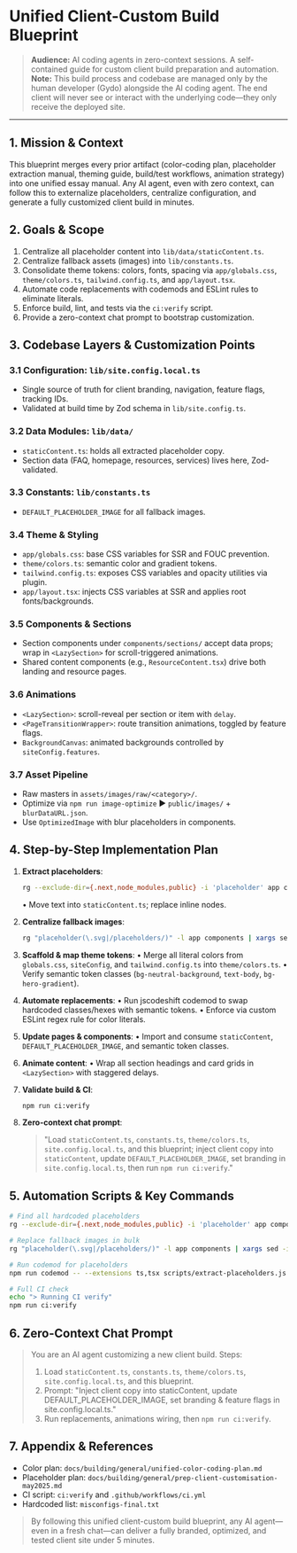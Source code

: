 # Unified Client-Custom Build Blueprint

> **Audience:** AI coding agents in zero-context sessions. A self-contained guide for custom client build preparation and automation.
> **Note:** This build process and codebase are managed only by the human developer (Gydo) alongside the AI coding agent. The end client will never see or interact with the underlying code—they only receive the deployed site.

---

## 1. Mission & Context

This blueprint merges every prior artifact (color-coding plan, placeholder extraction manual, theming guide, build/test workflows, animation strategy) into one unified essay manual. Any AI agent, even with zero context, can follow this to externalize placeholders, centralize configuration, and generate a fully customized client build in minutes.

## 2. Goals & Scope

1. Centralize all placeholder content into `lib/data/staticContent.ts`.
2. Centralize fallback assets (images) into `lib/constants.ts`.
3. Consolidate theme tokens: colors, fonts, spacing via `app/globals.css`, `theme/colors.ts`, `tailwind.config.ts`, and `app/layout.tsx`.
4. Automate code replacements with codemods and ESLint rules to eliminate literals.
5. Enforce build, lint, and tests via the `ci:verify` script.
6. Provide a zero-context chat prompt to bootstrap customization.

## 3. Codebase Layers & Customization Points

### 3.1 Configuration: `lib/site.config.local.ts`

- Single source of truth for client branding, navigation, feature flags, tracking IDs.
- Validated at build time by Zod schema in `lib/site.config.ts`.

### 3.2 Data Modules: `lib/data/`

- `staticContent.ts`: holds all extracted placeholder copy.
- Section data (FAQ, homepage, resources, services) lives here, Zod-validated.

### 3.3 Constants: `lib/constants.ts`

- `DEFAULT_PLACEHOLDER_IMAGE` for all fallback images.

### 3.4 Theme & Styling

- `app/globals.css`: base CSS variables for SSR and FOUC prevention.
- `theme/colors.ts`: semantic color and gradient tokens.
- `tailwind.config.ts`: exposes CSS variables and opacity utilities via plugin.
- `app/layout.tsx`: injects CSS variables at SSR and applies root fonts/backgrounds.

### 3.5 Components & Sections

- Section components under `components/sections/` accept data props; wrap in `<LazySection>` for scroll-triggered animations.
- Shared content components (e.g., `ResourceContent.tsx`) drive both landing and resource pages.

### 3.6 Animations

- `<LazySection>`: scroll-reveal per section or item with `delay`.
- `<PageTransitionWrapper>`: route transition animations, toggled by feature flags.
- `BackgroundCanvas`: animated backgrounds controlled by `siteConfig.features`.

### 3.7 Asset Pipeline

- Raw masters in `assets/images/raw/<category>/`.
- Optimize via `npm run image-optimize` ▶︎ `public/images/` + `blurDataURL.json`.
- Use `OptimizedImage` with blur placeholders in components.

## 4. Step-by-Step Implementation Plan

1. **Extract placeholders**:

   ```bash
   rg --exclude-dir={.next,node_modules,public} -i 'placeholder' app components docs
   ```

   • Move text into `staticContent.ts`; replace inline nodes.

2. **Centralize fallback images**:

   ```bash
   rg "placeholder(\.svg|/placeholders/)" -l app components | xargs sed -i "s|'/images/placeholders/placeholder.svg'| DEFAULT_PLACEHOLDER_IMAGE|g"
   ```

3. **Scaffold & map theme tokens**:
   • Merge all literal colors from `globals.css`, `siteConfig`, and `tailwind.config.ts` into `theme/colors.ts`.
   • Verify semantic token classes (`bg-neutral-background`, `text-body`, `bg-hero-gradient`).

4. **Automate replacements**:
   • Run jscodeshift codemod to swap hardcoded classes/hexes with semantic tokens.
   • Enforce via custom ESLint regex rule for color literals.

5. **Update pages & components**:
   • Import and consume `staticContent`, `DEFAULT_PLACEHOLDER_IMAGE`, and semantic token classes.

6. **Animate content**:
   • Wrap all section headings and card grids in `<LazySection>` with staggered delays.

7. **Validate build & CI**:

   ```bash
   npm run ci:verify
   ```

8. **Zero-context chat prompt**:
   > "Load `staticContent.ts`, `constants.ts`, `theme/colors.ts`, `site.config.local.ts`, and this blueprint; inject client copy into `staticContent`, update `DEFAULT_PLACEHOLDER_IMAGE`, set branding in `site.config.local.ts`, then run `npm run ci:verify`."

## 5. Automation Scripts & Key Commands

```bash
# Find all hardcoded placeholders
rg --exclude-dir={.next,node_modules,public} -i 'placeholder' app components docs

# Replace fallback images in bulk
rg "placeholder(\.svg|/placeholders/)" -l app components | xargs sed -i "s|'/images/placeholders/placeholder.svg'| DEFAULT_PLACEHOLDER_IMAGE|g"

# Run codemod for placeholders
npm run codemod -- --extensions ts,tsx scripts/extract-placeholders.js app components

# Full CI check
echo "> Running CI verify"
npm run ci:verify
```

## 6. Zero-Context Chat Prompt

> You are an AI agent customizing a new client build. Steps:
>
> 1. Load `staticContent.ts`, `constants.ts`, `theme/colors.ts`, `site.config.local.ts`, and this blueprint.
> 2. Prompt: "Inject client copy into staticContent, update DEFAULT_PLACEHOLDER_IMAGE, set branding & feature flags in site.config.local.ts."
> 3. Run replacements, animations wiring, then `npm run ci:verify`.

## 7. Appendix & References

- Color plan: `docs/building/general/unified-color-coding-plan.md`
- Placeholder plan: `docs/building/general/prep-client-customisation-may2025.md`
- CI script: `ci:verify` and `.github/workflows/ci.yml`
- Hardcoded list: `misconfigs-final.txt`

> By following this unified client-custom build blueprint, any AI agent—even in a fresh chat—can deliver a fully branded, optimized, and tested client site under 5 minutes.
